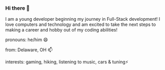 ### Hi there 👋

<!--
**g-froehlich/g-froehlich** is a ✨ _special_ ✨ repository because its `README.md` (this file) appears on your GitHub profile.

Here are some ideas to get you started:

- 🔭 I’m currently working on ...
- 🌱 I’m currently learning ...
- 👯 I’m looking to collaborate on ...
- 🤔 I’m looking for help with ...
- 💬 Ask me about ...
- 📫 How to reach me: ...
- 😄 Pronouns: ...
- ⚡ Fun fact: ...
-->

I am a young developer beginning my journey in Full-Stack development! I love computers and technology and am excited to take the next steps to making a career and hobby out of my coding abilities!

pronouns: he/him 😄

from: Delaware, OH 📫

interests: gaming, hiking, listening to music, cars & tuning⚡
